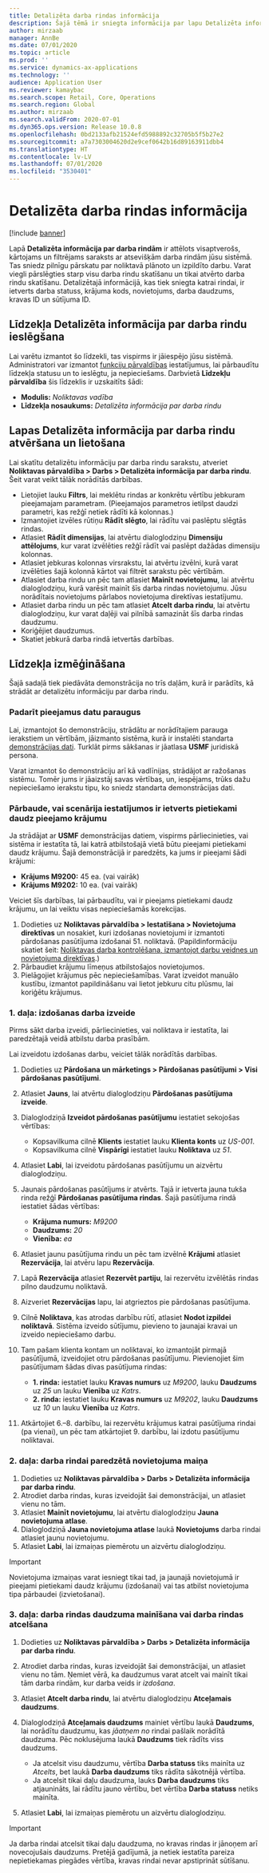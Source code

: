 ```yaml
---
title: Detalizēta darba rindas informācija
description: Šajā tēmā ir sniegta informācija par lapu Detalizēta informācija par darba rindām, kurā ir attēlots visaptverošs, kārtojams un filtrējams saraksts ar atsevišķām darba rindām jūsu sistēmā.
author: mirzaab
manager: AnnBe
ms.date: 07/01/2020
ms.topic: article
ms.prod: ''
ms.service: dynamics-ax-applications
ms.technology: ''
audience: Application User
ms.reviewer: kamaybac
ms.search.scope: Retail, Core, Operations
ms.search.region: Global
ms.author: mirzaab
ms.search.validFrom: 2020-07-01
ms.dyn365.ops.version: Release 10.0.8
ms.openlocfilehash: 0bd2133afb21524efd5988892c32705b5f5b27e2
ms.sourcegitcommit: a7a7303004620d2e9cef0642b16d89163911dbb4
ms.translationtype: HT
ms.contentlocale: lv-LV
ms.lasthandoff: 07/01/2020
ms.locfileid: "3530401"
---
```

# <a name="work-line-details"></a>Detalizēta darba rindas informācija

[!include [banner](../includes/banner.md)]

Lapā **Detalizēta informācija par darba rindām** ir attēlots visaptverošs, kārtojams un filtrējams saraksts ar atsevišķām darba rindām jūsu sistēmā. Tas sniedz pilnīgu pārskatu par noliktavā plānoto un izpildīto darbu. Varat viegli pārslēgties starp visu darba rindu skatīšanu un tikai atvērto darba rindu skatīšanu. Detalizētajā informācijā, kas tiek sniegta katrai rindai, ir ietverts darba statuss, krājuma kods, novietojums, darba daudzums, kravas ID un sūtījuma ID.

## <a name="turn-on-the-work-line-details-feature"></a>Līdzekļa Detalizēta informācija par darba rindu ieslēgšana

Lai varētu izmantot šo līdzekli, tas vispirms ir jāiespējo jūsu sistēmā. Administratori var izmantot [funkciju pārvaldības](../../fin-ops-core/fin-ops/get-started/feature-management/feature-management-overview.md) iestatījumus, lai pārbaudītu līdzekļa statusu un to ieslēgtu, ja nepieciešams. Darbvietā **Līdzekļu pārvaldība** šis līdzeklis ir uzskaitīts šādi:

- **Modulis:** *Noliktavas vadība*
- **Līdzekļa nosaukums:** *Detalizēta informācija par darba rindu*

## <a name="open-and-use-the-work-line-details-page"></a>Lapas Detalizēta informācija par darba rindu atvēršana un lietošana

Lai skatītu detalizētu informāciju par darba rindu sarakstu, atveriet **Noliktavas pārvaldība \> Darbs \> Detalizēta informācija par darba rindu**. Šeit varat veikt tālāk norādītās darbības.

- Lietojiet lauku **Filtrs**, lai meklētu rindas ar konkrētu vērtību jebkuram pieejamajam parametram. (Pieejamajos parametros ietilpst daudzi parametri, kas režģī netiek rādīti kā kolonnas.)
- Izmantojiet izvēles rūtiņu **Rādīt slēgto**, lai rādītu vai paslēptu slēgtās rindas.
- Atlasiet **Rādīt dimensijas**, lai atvērtu dialoglodziņu **Dimensiju attēlojums**, kur varat izvēlēties režģī rādīt vai paslēpt dažādas dimensiju kolonnas.
- Atlasiet jebkuras kolonnas virsrakstu, lai atvērtu izvēlni, kurā varat izvēlēties šajā kolonnā kārtot vai filtrēt sarakstu pēc vērtībām.
- Atlasiet darba rindu un pēc tam atlasiet **Mainīt novietojumu**, lai atvērtu dialoglodziņu, kurā varēsit mainīt šīs darba rindas novietojumu. Jūsu norādītais novietojums pārlabos novietojuma direktīvas iestatījumu.
- Atlasiet darba rindu un pēc tam atlasiet **Atcelt darba rindu**, lai atvērtu dialoglodziņu, kur varat daļēji vai pilnībā samazināt šīs darba rindas daudzumu.
- Koriģējiet daudzumus.
- Skatiet jebkurā darba rindā ietvertās darbības.

## <a name="try-out-the-feature"></a>Līdzekļa izmēģināšana

Šajā sadaļā tiek piedāvāta demonstrācija no trīs daļām, kurā ir parādīts, kā strādāt ar detalizētu informāciju par darba rindu.

### <a name="make-sample-data-available"></a>Padarīt pieejamus datu paraugus

Lai, izmantojot šo demonstrāciju, strādātu ar norādītajiem parauga ierakstiem un vērtībām, jāizmanto sistēma, kurā ir instalēti standarta [demonstrācijas dati](../../fin-ops-core/dev-itpro/deployment/deploy-demo-environment.md). Turklāt pirms sākšanas ir jāatlasa **USMF** juridiskā persona.

Varat izmantot šo demonstrāciju arī kā vadlīnijas, strādājot ar ražošanas sistēmu. Tomēr jums ir jāaizstāj savas vērtības, un, iespējams, trūks dažu nepieciešamo ierakstu tipu, ko sniedz standarta demonstrācijas dati.

### <a name="verify-that-the-scenario-setup-includes-enough-available-inventory"></a>Pārbaude, vai scenārija iestatījumos ir ietverts pietiekami daudz pieejamo krājumu

Ja strādājat ar **USMF** demonstrācijas datiem, vispirms pārliecinieties, vai sistēma ir iestatīta tā, lai katrā atbilstošajā vietā būtu pieejami pietiekami daudz krājumu. Šajā demonstrācijā ir paredzēts, ka jums ir pieejami šādi krājumi:

- **Krājums M9200:** 45 ea. (vai vairāk)
- **Krājums M9202:** 10 ea. (vai vairāk)

Veiciet šīs darbības, lai pārbaudītu, vai ir pieejams pietiekami daudz krājumu, un lai veiktu visas nepieciešamās korekcijas.

1. Dodieties uz **Noliktavas pārvaldība \> Iestatīšana \> Novietojuma direktīvas** un nosakiet, kuri izdošanas novietojumi ir izmantoti pārdošanas pasūtījuma izdošanai 51. noliktavā. (Papildinformāciju skatiet šeit: [Noliktavas darba kontrolēšana, izmantojot darbu veidnes un novietojuma direktīvas](control-warehouse-location-directives.md).)
1. Pārbaudiet krājumu līmeņus atbilstošajos novietojumos.
1. Pielāgojiet krājumus pēc nepieciešamības. Varat izveidot manuālo kustību, izmantot papildināšanu vai lietot jebkuru citu plūsmu, lai koriģētu krājumus.

### <a name="part-1-create-picking-work"></a>1. daļa: izdošanas darba izveide

Pirms sākt darba izveidi, pārliecinieties, vai noliktava ir iestatīta, lai paredzētajā veidā atbilstu darba prasībām.

Lai izveidotu izdošanas darbu, veiciet tālāk norādītās darbības.

1. Dodieties uz **Pārdošana un mārketings \> Pārdošanas pasūtījumi \> Visi pārdošanas pasūtījumi**.
1. Atlasiet **Jauns**, lai atvērtu dialoglodziņu **Pārdošanas pasūtījuma izveide**.
1. Dialoglodziņā **Izveidot pārdošanas pasūtījumu** iestatiet sekojošas vērtības:

    - Kopsavilkuma cilnē **Klients** iestatiet lauku **Klienta konts** uz _US-001_.
    - Kopsavilkuma cilnē **Vispārīgi** iestatiet lauku **Noliktava** uz _51_.

1. Atlasiet **Labi**, lai izveidotu pārdošanas pasūtījumu un aizvērtu dialoglodziņu.
1. Jaunais pārdošanas pasūtījums ir atvērts. Tajā ir ietverta jauna tukša rinda režģī **Pārdošanas pasūtījuma rindas**. Šajā pasūtījuma rindā iestatiet šādas vērtības:

    - **Krājuma numurs:** _M9200_
    - **Daudzums:** _20_
    - **Vienība:** _ea_

1. Atlasiet jaunu pasūtījuma rindu un pēc tam izvēlnē **Krājumi** atlasiet **Rezervācija**, lai atvēru lapu **Rezervācija**.
1. Lapā **Rezervācija** atlasiet **Rezervēt partiju**, lai rezervētu izvēlētās rindas pilno daudzumu noliktavā.
1. Aizveriet **Rezervācijas** lapu, lai atgrieztos pie pārdošanas pasūtījuma.
1. Cilnē **Noliktava**, kas atrodas darbību rūtī, atlasiet **Nodot izpildei noliktavā**. Sistēma izveido sūtījumu, pievieno to jaunajai kravai un izveido nepieciešamo darbu.
1. Tam pašam klienta kontam un noliktavai, ko izmantojāt pirmajā pasūtījumā, izveidojiet otru pārdošanas pasūtījumu. Pievienojiet šim pasūtījumam šādas divas pasūtījuma rindas:

    - **1. rinda:** iestatiet lauku **Kravas numurs** uz _M9200_, lauku **Daudzums** uz _25_ un lauku **Vienība** uz _Katrs_.
    - **2. rinda:** iestatiet lauku **Kravas numurs** uz _M9202_, lauku **Daudzums** uz _10_ un lauku **Vienība** uz _Katrs_.

1. Atkārtojiet 6.–8. darbību, lai rezervētu krājumus katrai pasūtījuma rindai (pa vienai), un pēc tam atkārtojiet 9. darbību, lai izdotu pasūtījumu noliktavai.

### <a name="part-2-change-the-location-for-a-work-line"></a>2. daļa: darba rindai paredzētā novietojuma maiņa

1. Dodieties uz **Noliktavas pārvaldība \> Darbs \> Detalizēta informācija par darba rindu**.
1. Atrodiet darba rindas, kuras izveidojāt šai demonstrācijai, un atlasiet vienu no tām.
1. Atlasiet **Mainīt novietojumu**, lai atvērtu dialoglodziņu **Jauna novietojuma atlase**.
1. Dialoglodziņā **Jauna novietojuma atlase** laukā **Novietojums** darba rindai atlasiet jaunu novietojumu.
1. Atlasiet **Labi**, lai izmaiņas piemērotu un aizvērtu dialoglodziņu.

> [!IMPORTANT]
> Novietojuma izmaiņas varat iesniegt tikai tad, ja jaunajā novietojumā ir pieejami pietiekami daudz krājumu (izdošanai) vai tas atbilst novietojuma tipa pārbaudei (izvietošanai).

### <a name="part-3-change-the-quantity-of-a-work-line-or-cancel-a-work-line"></a>3. daļa: darba rindas daudzuma mainīšana vai darba rindas atcelšana

1. Dodieties uz **Noliktavas pārvaldība \> Darbs \> Detalizēta informācija par darba rindu**.
1. Atrodiet darba rindas, kuras izveidojāt šai demonstrācijai, un atlasiet vienu no tām. Ņemiet vērā, ka daudzumus varat atcelt vai mainīt tikai tām darba rindām, kur darba veids ir _izdošana_.
1. Atlasiet **Atcelt darba rindu**, lai atvērtu dialoglodziņu **Atceļamais daudzums**.
1. Dialoglodziņā **Atceļamais daudzums** mainiet vērtību laukā **Daudzums**, lai norādītu daudzumu, kas *jāatņem no* rindai pašlaik norādītā daudzuma. Pēc noklusējuma laukā **Daudzums** tiek rādīts viss daudzums.

    - Ja atcelsit visu daudzumu, vērtība **Darba statuss** tiks mainīta uz _Atcelts_, bet laukā **Darba daudzums** tiks rādīta sākotnējā vērtība.
    - Ja atcelsit tikai daļu daudzuma, lauks **Darba daudzums** tiks atjaunināts, lai rādītu jauno vērtību, bet vērtība **Darba statuss** netiks mainīta.

1. Atlasiet **Labi**, lai izmaiņas piemērotu un aizvērtu dialoglodziņu.

> [!IMPORTANT]
> Ja darba rindai atcelsit tikai daļu daudzuma, no kravas rindas ir jānoņem arī novecojušais daudzums. Pretējā gadījumā, ja netiek iestatīta pareiza nepietiekamas piegādes vērtība, kravas rindai nevar apstiprināt sūtīšanu.

